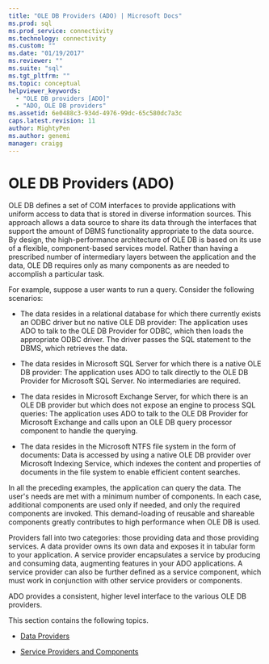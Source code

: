 ```yaml
---
title: "OLE DB Providers (ADO) | Microsoft Docs"
ms.prod: sql
ms.prod_service: connectivity
ms.technology: connectivity
ms.custom: ""
ms.date: "01/19/2017"
ms.reviewer: ""
ms.suite: "sql"
ms.tgt_pltfrm: ""
ms.topic: conceptual
helpviewer_keywords: 
  - "OLE DB providers [ADO]"
  - "ADO, OLE DB providers"
ms.assetid: 6e0488c3-934d-4976-99dc-65c580dc7a3c
caps.latest.revision: 11
author: MightyPen
ms.author: genemi
manager: craigg
---
```

# OLE DB Providers (ADO)
OLE DB defines a set of COM interfaces to provide applications with uniform access to data that is stored in diverse information sources. This approach allows a data source to share its data through the interfaces that support the amount of DBMS functionality appropriate to the data source. By design, the high-performance architecture of OLE DB is based on its use of a flexible, component-based services model. Rather than having a prescribed number of intermediary layers between the application and the data, OLE DB requires only as many components as are needed to accomplish a particular task.  
  
 For example, suppose a user wants to run a query. Consider the following scenarios:  
  
-   The data resides in a relational database for which there currently exists an ODBC driver but no native OLE DB provider: The application uses ADO to talk to the OLE DB Provider for ODBC, which then loads the appropriate ODBC driver. The driver passes the SQL statement to the DBMS, which retrieves the data.  
  
-   The data resides in Microsoft SQL Server for which there is a native OLE DB provider: The application uses ADO to talk directly to the OLE DB Provider for Microsoft SQL Server. No intermediaries are required.  
  
-   The data resides in Microsoft Exchange Server, for which there is an OLE DB provider but which does not expose an engine to process SQL queries: The application uses ADO to talk to the OLE DB Provider for Microsoft Exchange and calls upon an OLE DB query processor component to handle the querying.  
  
-   The data resides in the Microsoft NTFS file system in the form of documents: Data is accessed by using a native OLE DB provider over Microsoft Indexing Service, which indexes the content and properties of documents in the file system to enable efficient content searches.  
  
 In all the preceding examples, the application can query the data. The user's needs are met with a minimum number of components. In each case, additional components are used only if needed, and only the required components are invoked. This demand-loading of reusable and shareable components greatly contributes to high performance when OLE DB is used.  
  
 Providers fall into two categories: those providing data and those providing services. A data provider owns its own data and exposes it in tabular form to your application. A service provider encapsulates a service by producing and consuming data, augmenting features in your ADO applications. A service provider can also be further defined as a service component, which must work in conjunction with other service providers or components.  
  
 ADO provides a consistent, higher level interface to the various OLE DB providers.  
  
 This section contains the following topics.  
  
-   [Data Providers](../../../ado/guide/data/data-providers.md)  
  
-   [Service Providers and Components](../../../ado/guide/data/service-providers-and-components.md)

